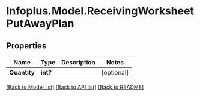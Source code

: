 # Infoplus.Model.ReceivingWorksheetPutAwayPlan
## Properties

Name | Type | Description | Notes
------------ | ------------- | ------------- | -------------
**Quantity** | **int?** |  | [optional] 

[[Back to Model list]](../README.md#documentation-for-models) [[Back to API list]](../README.md#documentation-for-api-endpoints) [[Back to README]](../README.md)

